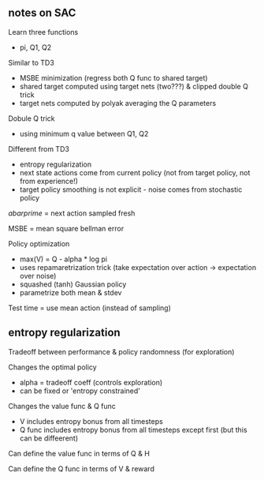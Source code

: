## notes on SAC

Learn three functions
- pi, Q1, Q2

Similar to TD3

- MSBE minimization (regress both Q func to shared target)
- shared target computed using target nets (two???) & clipped double Q trick
- target nets computed by polyak averaging the Q parameters

Dobule Q trick
- using minimum q value between Q1, Q2

Different from TD3

- entropy regularization
- next state actions come from current policy (not from target policy, not from experience!)
- target policy smoothing is not explicit - noise comes from stochastic policy

$a bar prime$ = next action sampled fresh

MSBE = mean square bellman error

Policy optimization
- max(V) = Q - alpha * log pi
- uses repamaretrization trick (take expectation over action -> expectation over noise)
- squashed (tanh) Gaussian policy
- parametrize both mean & stdev

Test time = use mean action (instead of sampling)


## entropy regularization 

Tradeoff between performance & policy randomness (for exploration)

Changes the optimal policy

- alpha = tradeoff coeff (controls exploration)
- can be fixed or 'entropy constrained'

Changes the value func & Q func

- V includes entropy bonus from all timesteps
- Q func includes entropy bonus from all timesteps except first (but this can be diffeerent)

Can define the value func in terms of Q & H

Can define the Q func in terms of V & reward
